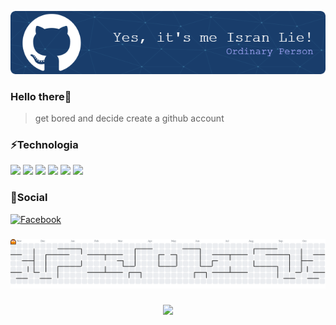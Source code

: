 ![Isran Lie](img/github-header-image.png)

### Hello there👋

> get bored and decide create a github account

### ⚡Technologia

<img src="https://img.shields.io/badge/HTML5-E34F26?style=for-the-badge&logo=html5&logoColor=white" /> <img src="https://img.shields.io/badge/CSS3-1572B6?style=for-the-badge&logo=css3&logoColor=white" /> <img src="https://img.shields.io/badge/JavaScript-323330?style=for-the-badge&logo=javascript&logoColor=F7DF1E" /> <img src="https://img.shields.io/badge/PHP-777BB4?style=for-the-badge&logo=php&logoColor=white" /> <img src="https://img.shields.io/badge/Laravel-FF2D20?style=for-the-badge&logo=laravel&logoColor=white" /> <img src="https://img.shields.io/badge/MySQL-005C84?style=for-the-badge&logo=mysql&logoColor=white" />

### 🔗Social

[![Facebook](https://img.shields.io/badge/Facebook-1877F2?style=for-the-badge&logo=facebook&logoColor=white)](https://www.facebook.com/isran.lie/)

###

<picture>
  <source media="(prefers-color-scheme: dark)" srcset="https://raw.githubusercontent.com/IsranLie/IsranLie/output/pacman-contribution-graph-dark.svg">
  <source media="(prefers-color-scheme: light)" srcset="https://raw.githubusercontent.com/IsranLie/IsranLie/output/pacman-contribution-graph.svg">
  <img alt="pacman contribution graph" src="https://raw.githubusercontent.com/IsranLie/IsranLie/output/pacman-contribution-graph.svg">
</picture>

###

<div align="center">
  <img src="https://profile-counter.glitch.me/IsranLie/count.svg?"  />
</div>
